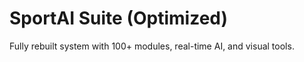 # SportAI Suite (Optimized)

Fully rebuilt system with 100+ modules, real-time AI, and visual tools.